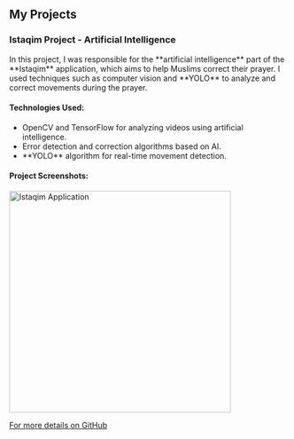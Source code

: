 
<section id="projects">
  <h2>My Projects</h2>
  
  <h3>Istaqim Project - Artificial Intelligence</h3>
  <p>In this project, I was responsible for the **artificial intelligence** part of the **Istaqim** application, which aims to help Muslims correct their prayer. I used techniques such as computer vision and **YOLO** to analyze and correct movements during the prayer.</p>
  
  <h4>Technologies Used:</h4>
  <ul>
    <li>OpenCV and TensorFlow for analyzing videos using artificial intelligence.</li>
    <li>Error detection and correction algorithms based on AI.</li>
    <li>**YOLO** algorithm for real-time movement detection.</li>
  </ul>
  
  <h4>Project Screenshots:</h4>
  <img src="path/to/your/screenshot.jpg" alt="Istaqim Application" width="400">
  
  <p><a href="https://github.com/rahafibrahim21/Rahaf_portfolio" target="_blank">For more details on GitHub</a></p>
</section>
